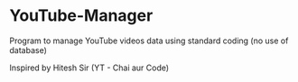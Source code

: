 # YouTube-Manager
Program to manage YouTube videos data using standard coding (no use of database)

Inspired by Hitesh Sir (YT - Chai aur Code)
